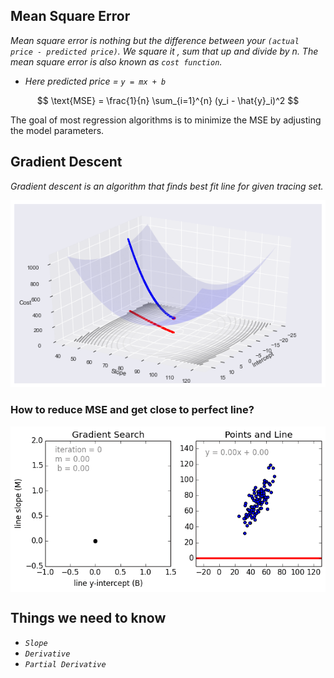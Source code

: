 ## Mean Square Error

_Mean square error is nothing but the difference between your `(actual price - predicted price)`. We square it , sum that up and divide by n. The mean square error is also known as `cost function`._
- _Here predicted price = `y = mx + b`_

$$
\text{MSE} = \frac{1}{n} \sum_{i=1}^{n} (y_i - \hat{y}_i)^2
$$

The goal of most regression algorithms is to minimize the MSE by adjusting the model parameters.

## Gradient Descent

_Gradient descent is an algorithm that finds best fit line for given tracing set._

![3D Cost Surface Plot](./Data/gradientdescent.png)

### How to reduce MSE and get close to perfect line?

<img src="./Data/gradient_descent_example.gif" align="center">

## Things we need to know

- _`Slope`_
- _`Derivative`_
- _`Partial Derivative`_
